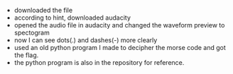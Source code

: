 * downloaded the file
* according to hint, downloaded audacity
* opened the audio file in audacity and changed the waveform preview to spectogram
* now I can see dots(.) and dashes(-) more clearly
* used an old python program I made to decipher the morse code and got the flag.
* the python program is also in the repository for reference.
